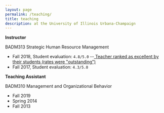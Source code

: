 ```yaml
---
layout: page
permalink: /teaching/
title: teaching
description: at the University of Illinois Urbana-Champaign
---
```


<strong>Instructor</strong> 

BADM313 Strategic Human Resource Management
- Fall 2018, Student evaluation: `4.8/5.0` 
 --<a href="https://citl.illinois.edu/citl-101/measurement-evaluation/teaching-evaluation/teaching-evaluations-(ices)/teachers-ranked-as-excellent"> Teacher ranked as excellent by their students (rates were "outstanding")</a>
- Fall 2017, Student evaluation: `4.3/5.0`


<strong>Teaching Assistant</strong>

BADM310 Management and Organizational Behavior
- Fall 2019
- Spring 2014
- Fall 2013